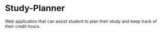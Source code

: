 # Study-Planner

Web application that can assist student to plan their study and keep track of their credit hours.

